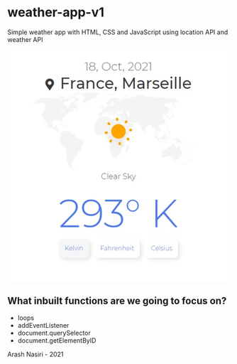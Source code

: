 # weather-app-v1
Simple weather app with HTML, CSS and JavaScript
using location API and weather API

<img src="./img/cover.jpg" alt="" />

## What inbuilt functions are we going to focus on?
-   loops
-   addEventListener
-   document.querySelector
-   document.getElementByID

Arash Nasiri - 2021
